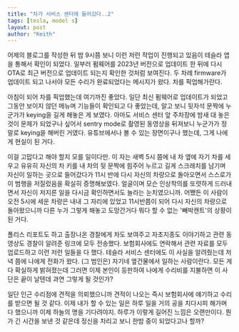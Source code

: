 ```yaml
---
title: "차가 서비스 센터에 들어갔다..2"
tags: [tesla, model s]
layout: post
author: "Keith"
---
```


어제의 블로그를 작성한 뒤 밤 9시쯤 보니 이런 저런 작업이 진행되고 있음이 테슬라 앱을 통해서 확인이 되었다. 일부러 펌웨어를 2023년 버전으로 업데이트 한 뒤에 다시 OTA로 최근 버전으로 업데이트 되는지 확인한 것처럼 보여진다. 두 차례 firmware가 업데이트 되고 나서야 모든 수리가 완료되었다는 메시지가 왔다. 차를 픽업해가란다.

아침이 되어 차를 픽업했는데 여기까진 좋았다. 일단 최신 펌웨어로 업데이트가 되었고 그동안 보이지 않던 메뉴며 기능들이 확인되고 다 좋았는데, 알고 보니 뒷자석 문짝에 누군가가 keying을 길게 해놓은 게 보였다. 아마도 서비스 센터 앞 주차장에 밤새 대 놓은 것이 문제가 되었구나 싶어서 sentry mode로 촬영된 동영상을 뒤져보니 누군가가 정말로 keying을 해버린 거였다. 유튜브에서나 볼 수 있는 장면이구나 했는데, 그게 나에게 현실이 된 거다.

이걸 고맙다고 해야 할지 모를 일이다만. 이 자는 새벽 5시 쯤에 내 차 옆에 자기 차를 세우고 유유히 자신의 차 키를 내 차의 뒷 문짝에 힘주어 누르고 길게 스크래치를 남기며 자신이 일하는 곳으로 들어갔다가 11시 반에 다시 자신의 차량으로 돌아오면서 스스로가 이 범행을 저질렀음을 확실히 증명해보였다. 얼굴이며 모슨 인상착의를 또렷하게 드러내면서 자신이 저지른 일을 다시금 확인하면서도 놀라는 눈치였으니까. 어쨌든 이 사람이 오전 5시에 세운 차량은 내내 그 자리에 있었고 11시반쯤이 되어 다시 자신의 차량으로 돌아왔으니까 다른 누가 그렇게 해놓고 도망간거다 뭐다 할 수 없는 '빼박캔트'의 상황이 된 거다. 

폴리스 리포트도 하고 출장나온 경찰에게 차도 보여주고 자초지종도 이야기하고 관련 동영상도 경찰이 알려준 링크에 모두 전송했다. 보험회사에도 연락해서 관련 자료를 모두 업로드하고 이런 저런 일들을 다 했다. 테슬라 서비스 센터에도 이 사실을 알려줬는데 저녁 쯤에 나에게 전화가 왔다. (그 범인은) 자기네 옆건물에서 일하는 사람이란다. 모든 게 다 확실하게 밝혀졌는데 그러면 이제 본인이 등판하여 나에게 수리비를 지불하면 이 사단은 끝이 날텐데 과연 그렇게 될 것인가?

일단 인근 수리점에 견적을 의뢰했으니까 견적이 나오는 즉시 보험회사에 얘기하고 수리를 받으면 될 것 같다. 이제 내가 할 수 있는 일은 하루 일을 거의 공을 치다시피 해가며 다 했으니까 이제 하늘의 명을 기다려야지. 하루가 이렇게 길어진 느낌은 오랜만이다. 뭔가 긴 시간을 보낸 것 같은데 정신을 차리고 보니 한밤 중이 되었다고나 할까?

